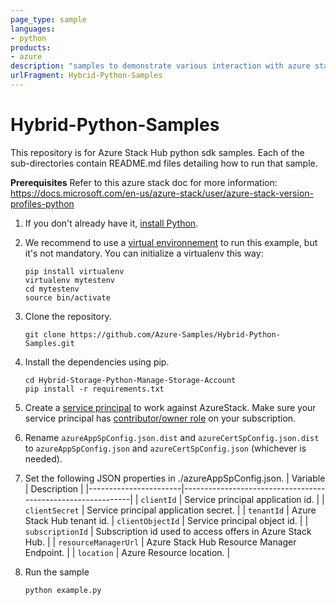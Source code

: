 ```yaml
---
page_type: sample
languages:
- python
products:
- azure
description: "samples to demonstrate various interaction with azure stack using azure python SDK."
urlFragment: Hybrid-Python-Samples
---
```


# Hybrid-Python-Samples

This repository is for Azure Stack Hub python sdk samples. Each of the sub-directories contain README.md files detailing how to run that sample.

**Prerequisites**
Refer to this azure stack doc for more information: https://docs.microsoft.com/en-us/azure-stack/user/azure-stack-version-profiles-python

1. If you don't already have it, [install Python](https://www.python.org/downloads/).

1. We recommend to use a [virtual environnement](https://docs.python.org/3/tutorial/venv.html) to run this example, but it's not mandatory. You can initialize a virtualenv this way:
    ```
    pip install virtualenv
    virtualenv mytestenv
    cd mytestenv
    source bin/activate
    ```

1. Clone the repository.
    ```
    git clone https://github.com/Azure-Samples/Hybrid-Python-Samples.git
    ```

1. Install the dependencies using pip.
    ```
    cd Hybrid-Storage-Python-Manage-Storage-Account
    pip install -r requirements.txt
    ```

1. Create a [service principal](https://docs.microsoft.com/en-us/azure/azure-stack/azure-stack-create-service-principals) to work against AzureStack. Make sure your service principal has [contributor/owner role](https://docs.microsoft.com/en-us/azure/azure-stack/azure-stack-create-service-principals#assign-role-to-service-principal) on your subscription.
1. Rename `azureAppSpConfig.json.dist` and `azureCertSpConfig.json.dist` to `azureAppSpConfig.json` and `azureCertSpConfig.json` (whichever is needed).
1. Set the following JSON properties in ./azureAppSpConfig.json.
    | Variable              | Description                                                 |
    |-----------------------|-------------------------------------------------------------|
    | `clientId`            | Service principal application id.                            |
    | `clientSecret`        | Service principal application secret.                        |
    | `tenantId`            | Azure Stack Hub tenant id. 
    | `clientObjectId`            | Service principal object id.                                   |
    | `subscriptionId`      | Subscription id used to access offers in Azure Stack Hub.    |
    | `resourceManagerUrl`  | Azure Stack Hub Resource Manager Endpoint.                   |
    | `location`            | Azure Resource location.                                     |

1. Run the sample
    ```
    python example.py
    ```

